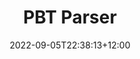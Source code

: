 ---
title: "PBT Parser"
date: 2022-09-05T22:38:13+12:00
draft: false

description: "A tool I built for work in my spare time, to parse the 8-10 PBT spreadsheets I have to process every month end. In Go."

tags: ["go", "sqllite"]

status: completed
project_type: project/work
---